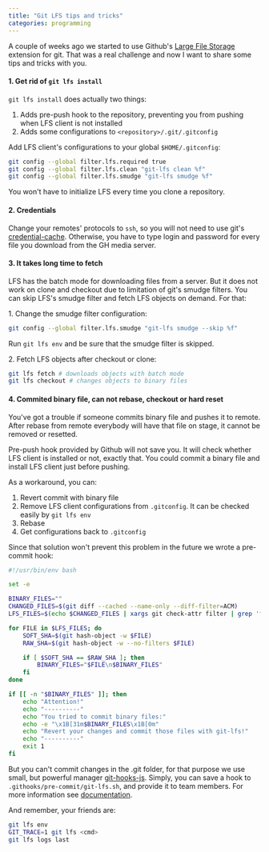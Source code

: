 ```yaml
---
title: "Git LFS tips and tricks"
categories: programming
---
```


A couple of weeks ago we started to use Github's [Large File Storage][git-lfs] extension for git. That was a real challenge and now I want to share some tips and tricks with you.


#### 1. Get rid of `git lfs install`

`git lfs install` does actually two things:

1. Adds pre-push hook to the repository, preventing you from pushing when LFS client is not installed
2. Adds some configurations to `<repository>/.git/.gitconfig`

Add LFS client's configurations to your global `$HOME/.gitconfig`:

```bash
git config --global filter.lfs.required true
git config --global filter.lfs.clean "git-lfs clean %f"
git config --global filter.lfs.smudge "git-lfs smudge %f"
```

You won't have to initialize LFS every time you clone a repository.


#### 2. Credentials

Change your remotes' protocols to `ssh`, so you will not need to use git's [credential-cache][credential-cache].
Otherwise, you have to type login and password for every file you download from the GH media server.


#### 3. It takes long time to fetch

LFS has the batch mode for downloading files from a server. But it does not work on clone and checkout due to limitation of git's smudge filters.
You can skip LFS's smudge filter and fetch LFS objects on demand. For that:

1\. Change the smudge filter configuration:

```bash
git config --global filter.lfs.smudge "git-lfs smudge --skip %f"
```
 Run `git lfs env` and be sure that the smudge filter is skipped.

2\. Fetch LFS objects after checkout or clone:
 
```bash
git lfs fetch # downloads objects with batch mode
git lfs checkout # changes objects to binary files
```


#### 4. Commited binary file, can not rebase, checkout or hard reset

You've got a trouble if someone commits binary file and pushes it to remote. After rebase from remote everybody 
will have that file on stage, it cannot be removed or resetted.

Pre-push hook provided by Github will not save you. It will check whether LFS client is installed or not, exactly that.
You could commit a binary file and install LFS client just before pushing.

As a workaround, you can:

1. Revert commit with binary file
2. Remove LFS client configurations from `.gitconfig`. It can be checked easily by `git lfs env`
3. Rebase
4. Get configurations back to `.gitconfig`

Since that solution won't prevent this problem in the future we wrote a pre-commit hook:

```bash
#!/usr/bin/env bash

set -e

BINARY_FILES=""
CHANGED_FILES=$(git diff --cached --name-only --diff-filter=ACM)
LFS_FILES=$(echo $CHANGED_FILES | xargs git check-attr filter | grep 'filter: lfs$' | sed -e 's/: filter: lfs//')

for FILE in $LFS_FILES; do
    SOFT_SHA=$(git hash-object -w $FILE)
    RAW_SHA=$(git hash-object -w --no-filters $FILE)

    if [ $SOFT_SHA == $RAW_SHA ]; then
        BINARY_FILES="$FILE\n$BINARY_FILES"
    fi
done

if [[ -n "$BINARY_FILES" ]]; then
    echo "Attention!"
    echo "----------"
    echo "You tried to commit binary files:"
    echo -e "\x1B[31m$BINARY_FILES\x1B[0m"
    echo "Revert your changes and commit those files with git-lfs!"
    echo "----------"
    exit 1
fi
```

But you can't commit changes in the .git folder, for that purpose we use small, but powerful 
manager [git-hooks-js][git-hooks-js]. Simply, you can save a hook to `.githooks/pre-commit/git-lfs.sh`, and 
provide it to team members. For more information see [documentation][git-hooks-js-doc].

And remember, your friends are:

```bash
git lfs env
GIT_TRACE=1 git lfs <cmd>
git lfs logs last
```

[git-lfs]: https://git-lfs.github.com/
[credential-cache]: http://git-scm.com/docs/git-credential-cache
[git-hooks-js]: https://github.com/tarmolov/git-hooks-js
[git-hooks-js-doc]: https://github.com/tarmolov/git-hooks-js/blob/master/README.md
